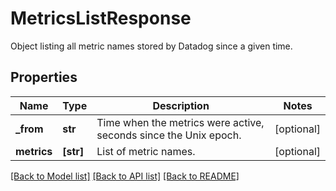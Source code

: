 # MetricsListResponse

Object listing all metric names stored by Datadog since a given time.

## Properties
Name | Type | Description | Notes
------------ | ------------- | ------------- | -------------
**_from** | **str** | Time when the metrics were active, seconds since the Unix epoch. | [optional] 
**metrics** | **[str]** | List of metric names. | [optional] 

[[Back to Model list]](README.md#documentation-for-models) [[Back to API list]](README.md#documentation-for-api-endpoints) [[Back to README]](README.md)


